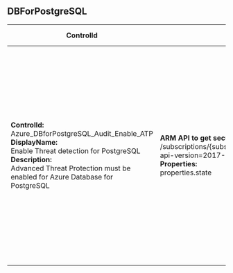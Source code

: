 ## DBForPostgreSQL

| ControlId | Dependent Azure API(s) and Properties | Control spec-let |
|-----------|-------------------------------------|------------------|
| <b>ControlId:</b><br>Azure_DBforPostgreSQL_Audit_Enable_ATP<br><b>DisplayName:</b><br>Enable Threat detection for PostgreSQL<br><b>Description: </b><br> Advanced Threat Protection must be enabled for Azure Database for PostgreSQL |<b> ARM API to get security alert policy of a DBForPostgreSQL server: </b> <br> /subscriptions/{subscriptionId}/resourceGroups/{resourceGroupName}/providers/Microsoft.DBforPostgreSQL/servers/{serverName}/securityAlertPolicies/Default? <br> api-version=2017-12-01 <br><b>Properties:</b><br> properties.state| <b>Passed: </b><br>ATP is enabled and 'email notifications to admins' are also enabled.<br><b>Failed: </b><br>Either Postgre Sql is of 'basic tier' which does not support ATP. <br>Or ATP is disabled. <br>Or ATP is enabled but 'email notifications to admins' are disabled. |

